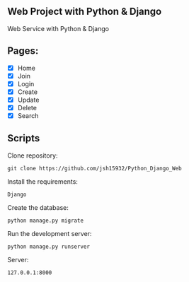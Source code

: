 ## Web Project with Python & Django

Web Service with Python & Django

## Pages:

- [x] Home
- [x] Join
- [x] Login
- [x] Create
- [x] Update
- [x] Delete  
- [x] Search

## Scripts

Clone repository:
```
git clone https://github.com/jsh15932/Python_Django_Web
```

Install the requirements:
```
Django
```

Create the database:
```
python manage.py migrate
```

Run the development server:
```
python manage.py runserver
```

Server:
```
127.0.0.1:8000
```